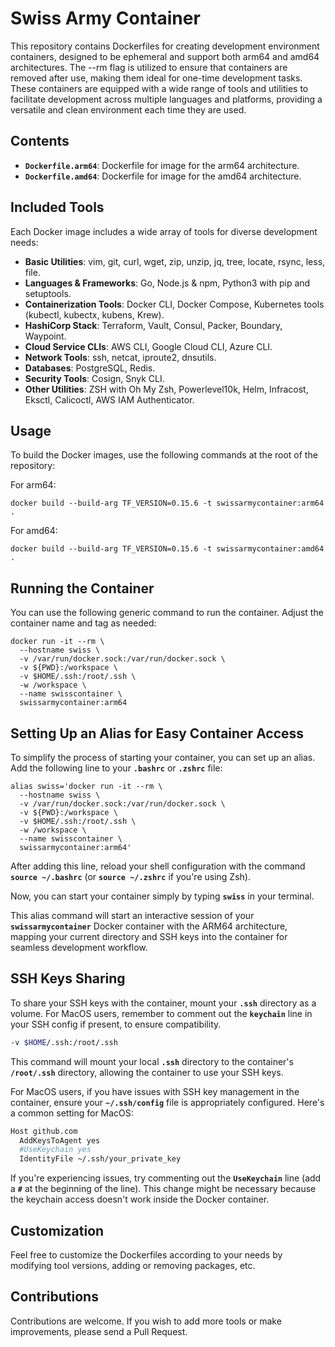 
# **Swiss Army Container**

This repository contains Dockerfiles for creating development environment containers, designed to be ephemeral and support both arm64 and amd64 architectures. The --rm flag is utilized to ensure that containers are removed after use, making them ideal for one-time development tasks. These containers are equipped with a wide range of tools and utilities to facilitate development across multiple languages and platforms, providing a versatile and clean environment each time they are used.

## **Contents**

- **`Dockerfile.arm64`**: Dockerfile for image for the arm64 architecture.
- **`Dockerfile.amd64`**: Dockerfile for image for the amd64 architecture.

## **Included Tools**

Each Docker image includes a wide array of tools for diverse development needs:

- **Basic Utilities**: vim, git, curl, wget, zip, unzip, jq, tree, locate, rsync, less, file.
- **Languages & Frameworks**: Go, Node.js & npm, Python3 with pip and setuptools.
- **Containerization Tools**: Docker CLI, Docker Compose, Kubernetes tools (kubectl, kubectx, kubens, Krew).
- **HashiCorp Stack**: Terraform, Vault, Consul, Packer, Boundary, Waypoint.
- **Cloud Service CLIs**: AWS CLI, Google Cloud CLI, Azure CLI.
- **Network Tools**: ssh, netcat, iproute2, dnsutils.
- **Databases**: PostgreSQL, Redis.
- **Security Tools**: Cosign, Snyk CLI.
- **Other Utilities**: ZSH with Oh My Zsh, Powerlevel10k, Helm, Infracost, Eksctl, Calicoctl, AWS IAM Authenticator.

## **Usage**

To build the Docker images, use the following commands at the root of the repository:

For arm64:

```
docker build --build-arg TF_VERSION=0.15.6 -t swissarmycontainer:arm64 .
```

For amd64:

```
docker build --build-arg TF_VERSION=0.15.6 -t swissarmycontainer:amd64 .
```

## **Running the Container**

You can use the following generic command to run the container. Adjust the container name and tag as needed:

```
docker run -it --rm \
  --hostname swiss \
  -v /var/run/docker.sock:/var/run/docker.sock \
  -v ${PWD}:/workspace \
  -v $HOME/.ssh:/root/.ssh \
  -w /workspace \
  --name swisscontainer \
  swissarmycontainer:arm64

```

## **Setting Up an Alias for Easy Container Access**

To simplify the process of starting your container, you can set up an alias. Add the following line to your **`.bashrc`** or **`.zshrc`** file:

```
alias swiss='docker run -it --rm \
  --hostname swiss \
  -v /var/run/docker.sock:/var/run/docker.sock \
  -v ${PWD}:/workspace \
  -v $HOME/.ssh:/root/.ssh \
  -w /workspace \
  --name swisscontainer \
  swissarmycontainer:arm64'

```

After adding this line, reload your shell configuration with the command **`source ~/.bashrc`** (or **`source ~/.zshrc`** if you're using Zsh).

Now, you can start your container simply by typing **`swiss`** in your terminal.

This alias command will start an interactive session of your **`swissarmycontainer`** Docker container with the ARM64 architecture, mapping your current directory and SSH keys into the container for seamless development workflow.

## **SSH Keys Sharing**

To share your SSH keys with the container, mount your **`.ssh`** directory as a volume. For MacOS users, remember to comment out the **`keychain`** line in your SSH config if present, to ensure compatibility.

```bash
-v $HOME/.ssh:/root/.ssh
```

This command will mount your local **`.ssh`** directory to the container's **`/root/.ssh`** directory, allowing the container to use your SSH keys.

For MacOS users, if you have issues with SSH key management in the container, ensure your **`~/.ssh/config`** file is appropriately configured. Here's a common setting for MacOS:

```bash
Host github.com
  AddKeysToAgent yes
  #UseKeychain yes
  IdentityFile ~/.ssh/your_private_key
```

If you're experiencing issues, try commenting out the **`UseKeychain`** line (add a **`#`** at the beginning of the line). This change might be necessary because the keychain access doesn't work inside the Docker container.

## **Customization**

Feel free to customize the Dockerfiles according to your needs by modifying tool versions, adding or removing packages, etc.

## **Contributions**

Contributions are welcome. If you wish to add more tools or make improvements, please send a Pull Request.